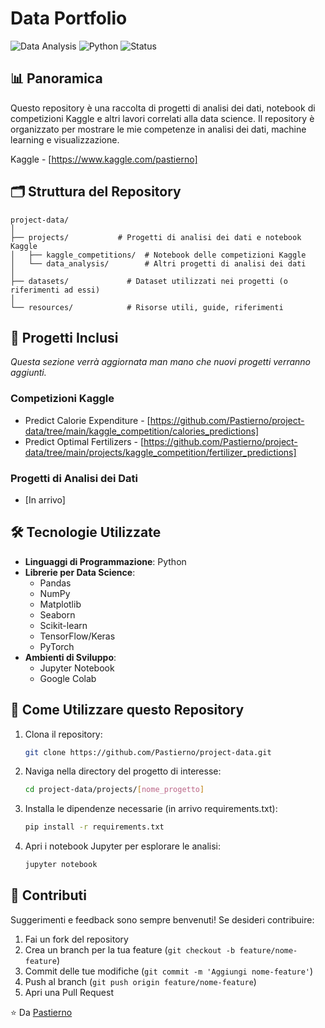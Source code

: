# Data Portfolio

![Data Analysis](https://img.shields.io/badge/Data%20Analysis-Portfolio-blue)
![Python](https://img.shields.io/badge/Python-3.x-yellow)
![Status](https://img.shields.io/badge/Status-In%20Progress-green)

## 📊 Panoramica

Questo repository è una raccolta di progetti di analisi dei dati, notebook di competizioni Kaggle e altri lavori correlati alla data science. Il repository è organizzato per mostrare le mie competenze in analisi dei dati, machine learning e visualizzazione.

Kaggle - [https://www.kaggle.com/pastierno]
## 🗂️ Struttura del Repository

```
project-data/
│
├── projects/           # Progetti di analisi dei dati e notebook Kaggle
│   ├── kaggle_competitions/  # Notebook delle competizioni Kaggle
│   └── data_analysis/        # Altri progetti di analisi dei dati
│
├── datasets/             # Dataset utilizzati nei progetti (o riferimenti ad essi)
│
└── resources/            # Risorse utili, guide, riferimenti
```

## 🚀 Progetti Inclusi

*Questa sezione verrà aggiornata man mano che nuovi progetti verranno aggiunti.*

### Competizioni Kaggle
- Predict Calorie Expenditure - [https://github.com/Pastierno/project-data/tree/main/kaggle_competition/calories_predictions]
- Predict Optimal Fertilizers - [https://github.com/Pastierno/project-data/tree/main/projects/kaggle_competition/fertilizer_predictions]

### Progetti di Analisi dei Dati
- [In arrivo]

## 🛠️ Tecnologie Utilizzate

- **Linguaggi di Programmazione**: Python
- **Librerie per Data Science**: 
  - Pandas
  - NumPy
  - Matplotlib
  - Seaborn
  - Scikit-learn
  - TensorFlow/Keras
  - PyTorch
- **Ambienti di Sviluppo**:
  - Jupyter Notebook
  - Google Colab

## 📝 Come Utilizzare questo Repository

1. Clona il repository:
   ```bash
   git clone https://github.com/Pastierno/project-data.git
   ```

2. Naviga nella directory del progetto di interesse:
   ```bash
   cd project-data/projects/[nome_progetto]
   ```

3. Installa le dipendenze necessarie (in arrivo requirements.txt):
   ```bash
   pip install -r requirements.txt
   ```

4. Apri i notebook Jupyter per esplorare le analisi:
   ```bash
   jupyter notebook
   ```

## 🤝 Contributi

Suggerimenti e feedback sono sempre benvenuti! Se desideri contribuire:

1. Fai un fork del repository
2. Crea un branch per la tua feature (`git checkout -b feature/nome-feature`)
3. Commit delle tue modifiche (`git commit -m 'Aggiungi nome-feature'`)
4. Push al branch (`git push origin feature/nome-feature`)
5. Apri una Pull Request


⭐️ Da [Pastierno](https://github.com/Pastierno)

